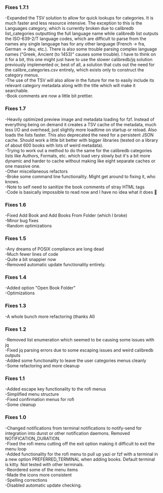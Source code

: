 ### Fixes 1.7.1
-Expanded the TSV solution to allow for quick lookups for categories. It is much faster and less resource intensive. The exception to this is the Languages category, which is currently broken due to calibredb list_categories outputting the full language name while calibredb list outputs the ISO-639-2/T language codes, which are difficult to parse from the names any single language has for any other language (French -> fra, German -> deu, etc.). There is also some trouble parsing complex language names ("Greek, Ancient (to 1453)" causes some trouble). I have to think on it for a bit, this one might just have to use the slower calibredb/jq solution previously implemented or, best of all, a solution that cuts out the need for the calibre_categories.csv entirely, which exists only to construct the category menus.  
-The use of the TSV will also allow in the future for me to easily include its relevant category metadata along with the title which will make it searchable.  
-Book comments are now a little bit prettier.  

### Fixes 1.7
-Heavily optimized preview image and metadata loading for fzf. Instead of everything being on demand it creates a TSV cache of the metadata, much less I/O and overhead, just slightly more loadtime on startup or reload. Also loads the lists faster. This also deprecated the need for a persistent JSON cache. Should work a little bit better with bigger libraries (tested on a library of about 600 books with lots of weird metadata).  
-Trying to work out a method to do the same for the calibredb categories lists like Authors, Formats, etc. which load very slowly but it's a bit more dynamic and harder to cache without making like eight separate caches or one massive one.  
-Other miscellaneous refactors  
-Broke some command line functionality. Might get around to fixing it, who knows.  
-Note to self need to sanitize the book comments of stray HTML tags  
-Code is basically impossible to read now and I have no idea what it does 🎉  

### Fixes 1.6
-Fixed Add Book and Add Books From Folder (which I broke)  
-Minor bug fixes  
-Random optimizations  

### Fixes 1.5
-Any dreams of POSIX compliance are long dead  
-Much fewer lines of code  
-Quite a bit snappier now  
-Removed automatic update functionality entirely.

### Fixes 1.4
-Added option "Open Book Folder"  
-Optimizations

### Fixes 1.3
-A whole bunch more refactoring (thanks AI)

### Fixes 1.2
-Removed list enumeration which seemed to be causing some issues with jq  
-Fixed jq parsing errors due to some escaping issues and weird calibredb outputs  
-Added some functionality to leave the user categories menus cleanly  
-Some refactoring and more cleanup  

### Fixes 1.1
-Added escape key functionality to the rofi menus  
-Simplified menu structure  
-Fixed confirmation menus for rofi  
-Some cleanup  

### Fixes 1.0  
-Changed notifications from terminal notifications to notify-send for integration into dunst or other notification daemons. Removed NOTIFICATION_DURATION.  
-Fixed the rofi menu cutting off the exit option making it difficult to exit the menu loop  
-Added functionality for the rofi menu to pull up yazi or fzf with a terminal in a new option PREFERRED_TERMINAL when adding books. Default terminal is kitty. Not tested with other terminals.  
-Reordered some of the menu items  
-Made the icons more consistent  
-Spelling corrections  
-Disabled automatic update checking. 
